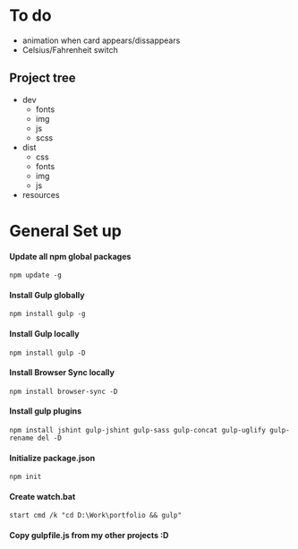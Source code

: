 # To do
* animation when card appears/dissappears
* Celsius/Fahrenheit switch
## Project tree
* dev  
    * fonts  
    * img  
    * js  
    * scss  
* dist  
    * css  
    * fonts  
    * img  
    * js  
* resources  
# General Set up
#### Update all npm global packages
`npm update -g`
#### Install Gulp globally
`npm install gulp -g`
#### Install Gulp locally
`npm install gulp -D`
#### Install Browser Sync locally
`npm install browser-sync -D`
#### Install gulp plugins
`npm install jshint gulp-jshint gulp-sass gulp-concat gulp-uglify gulp-rename del -D`
#### Initialize package.json
`npm init`
#### Create watch.bat
`start cmd /k "cd D:\Work\portfolio && gulp"`
#### Copy gulpfile.js from my other projects :D